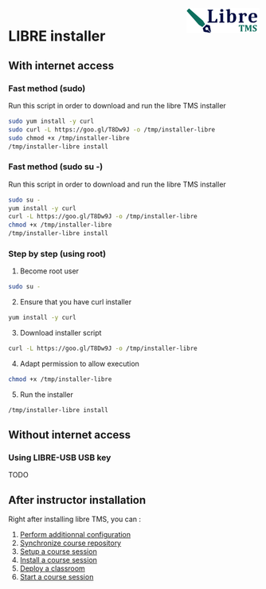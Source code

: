 <img align="right" height="50" src="https://raw.githubusercontent.com/startxfr/libre/dev/docs/assets/logo.svg?sanitize=true">

# LIBRE installer

## With internet access

### Fast method (sudo)

Run this script in order to download and run the libre TMS installer
```bash
sudo yum install -y curl
sudo curl -L https://goo.gl/T8Dw9J -o /tmp/installer-libre
sudo chmod +x /tmp/installer-libre
/tmp/installer-libre install
```

### Fast method (sudo su -)

Run this script in order to download and run the libre TMS installer
```bash
sudo su -
yum install -y curl
curl -L https://goo.gl/T8Dw9J -o /tmp/installer-libre
chmod +x /tmp/installer-libre
/tmp/installer-libre install
```

### Step by step (using root)

1. Become root user
```bash
sudo su -
```

2. Ensure that you have curl installer
```bash
yum install -y curl
```

3. Download installer script
```bash
curl -L https://goo.gl/T8Dw9J -o /tmp/installer-libre
```

4. Adapt permission to allow execution
```bash
chmod +x /tmp/installer-libre
```

5. Run the installer
```bash
/tmp/installer-libre install
```

## Without internet access

### Using LIBRE-USB USB key

TODO 


## After instructor installation

Right after installing libre TMS, you can :

1. [Perform additionnal configuration](libre-configure.md)
2. [Synchronize course repository](libre-repository.md)
3. [Setup a course session](session-config.md)
4. [Install a course session](session-install.md)
5. [Deploy a classroom](classroom-deploy.md)
6. [Start a course session](session-start.md)


